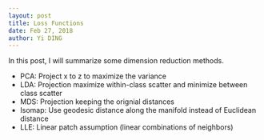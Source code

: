 ```yaml
---
layout: post
title: Loss Functions
date: Feb 27, 2018
author: Yi DING
---
```


In this post, I will summarize some dimension reduction methods.

* PCA: Project x to z to maximize the variance
* LDA: Projection maximize within-class scatter and minimize between class scatter
* MDS: Projection keeping the orignial distances
* Isomap: Use geodesic distance along the manifold instead of Euclidean distance
* LLE: Linear patch assumption (linear combinations of neighbors)